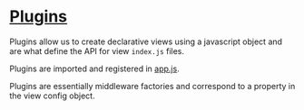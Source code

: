 # [Plugins](https://github.com/Profiscience/ko-component-router/blob/master/docs/plugins.md)

Plugins allow us to create declarative views using a javascript object and are what
define the API for view `index.js` files.

Plugins are imported and registered in [app.js](../../app.js).

Plugins are essentially middleware factories and correspond to a property in the
view config object.
